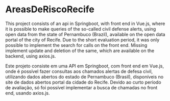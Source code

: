 # AreasDeRiscoRecife
This project consists of an api in Springboot, with front end in Vue.js, where it is possible to make queries of the so-called civil defense alerts, using open data from the state of Pernambuco (Brazil), available on the open data portal of the city of Recife.
Due to the short evaluation period, it was only possible to implement the search for calls on the front end. Missing implement update and deletion of the same, which are available on the backend, using axios.js.

Este projeto consiste em uma API em Springboot, com front end em Vue.js, onde é possível fazer consultas aos chamados alertas de defesa civil, utilizando dados abertos do estado de Pernambuco (Brasil), disponíveis no site de dados abertos portal da cidade do Recife.
Devido ao curto período de avaliação, só foi possível implementar a busca de chamadas no front end, usando axios.js.

